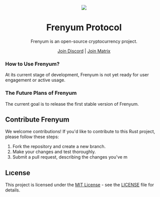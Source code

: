 <div align="center">
  <p>
    <img src="https://i.ibb.co/BsR9SWC/Untitled-Project-removebg-preview.png">
  </p>
  <h1>Frenyum Protocol</h1>
  Frenyum is an open-source cryptocurrency project.
  
  [Join Discord](https://discord.gg/KjcGJMmwyA) | 
  [Join Matrix](https://matrix.to/#/#frenyum-protocol:matrix.org) 
</div>

### How to Use Frenyum?
At its current stage of development, Frenyum is not yet ready for user engagement or active usage.

### The Future Plans of Frenyum
The current goal is to release the first stable version of Frenyum.

## Contribute Frenyum
We welcome contributions! If you'd like to contribute to this Rust project, please follow these steps:

1. Fork the repository and create a new branch.
2. Make your changes and test thoroughly.
3. Submit a pull request, describing the changes you've m

## Lıcense
This project is licensed under the [MIT License](LICENSE) - see the [LICENSE](LICENSE) file for details.
